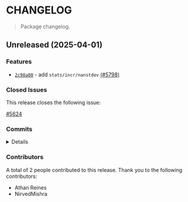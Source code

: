 # CHANGELOG

> Package changelog.

<section class="release" id="unreleased">

## Unreleased (2025-04-01)

<section class="features">

### Features

-   [`2c98a80`](https://github.com/stdlib-js/stdlib/commit/2c98a808f9b2896852452a74a21ddb5da775ffd6) - add `stats/incr/nanstdev` [(#5798)](https://github.com/stdlib-js/stdlib/pull/5798)

</section>

<!-- /.features -->

<section class="issues">

### Closed Issues

This release closes the following issue:

[#5624](https://github.com/stdlib-js/stdlib/issues/5624)

</section>

<!-- /.issues -->

<section class="commits">

### Commits

<details>

-   [`2c98a80`](https://github.com/stdlib-js/stdlib/commit/2c98a808f9b2896852452a74a21ddb5da775ffd6) - **feat:** add `stats/incr/nanstdev` [(#5798)](https://github.com/stdlib-js/stdlib/pull/5798) _(by NirvedMishra, Athan Reines, stdlib-bot)_

</details>

</section>

<!-- /.commits -->

<section class="contributors">

### Contributors

A total of 2 people contributed to this release. Thank you to the following contributors:

-   Athan Reines
-   NirvedMishra

</section>

<!-- /.contributors -->

</section>

<!-- /.release -->

